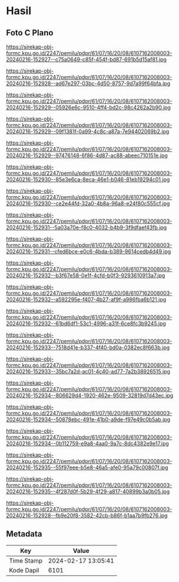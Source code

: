 # Hasil

## Foto C Plano

https://sirekap-obj-formc.kpu.go.id/2247/pemilu/pdpr/61/07/16/20/08/6107162008003-20240216-152927--c75a0649-c85f-454f-bd87-691b5d15af81.jpg

https://sirekap-obj-formc.kpu.go.id/2247/pemilu/pdpr/61/07/16/20/08/6107162008003-20240216-152928--ad67e297-03bc-4d50-8757-9d7a99f64bfa.jpg

https://sirekap-obj-formc.kpu.go.id/2247/pemilu/pdpr/61/07/16/20/08/6107162008003-20240216-152929--05926e6c-9510-4ff4-bd2c-98c4262a2b90.jpg

https://sirekap-obj-formc.kpu.go.id/2247/pemilu/pdpr/61/07/16/20/08/6107162008003-20240216-152929--09f1381f-0a99-4c8c-a87a-7e94402069b2.jpg

https://sirekap-obj-formc.kpu.go.id/2247/pemilu/pdpr/61/07/16/20/08/6107162008003-20240216-152929--97476148-6f86-4d87-ac88-abeec710151e.jpg

https://sirekap-obj-formc.kpu.go.id/2247/pemilu/pdpr/61/07/16/20/08/6107162008003-20240216-152930--85e3e6ca-8eca-46e1-b046-81eb19294c01.jpg

https://sirekap-obj-formc.kpu.go.id/2247/pemilu/pdpr/61/07/16/20/08/6107162008003-20240216-152930--ce2e44fd-32a0-4b8a-96a8-e24f80c555cf.jpg

https://sirekap-obj-formc.kpu.go.id/2247/pemilu/pdpr/61/07/16/20/08/6107162008003-20240216-152931--5a03a70e-f8c0-4032-b4b9-3f9dfaef43fb.jpg

https://sirekap-obj-formc.kpu.go.id/2247/pemilu/pdpr/61/07/16/20/08/6107162008003-20240216-152931--cfed6bce-e0c6-4bda-b389-9614cedb4d49.jpg

https://sirekap-obj-formc.kpu.go.id/2247/pemilu/pdpr/61/07/16/20/08/6107162008003-20240216-152932--b3f67e58-0e1f-4cfd-b0f3-9293610913a7.jpg

https://sirekap-obj-formc.kpu.go.id/2247/pemilu/pdpr/61/07/16/20/08/6107162008003-20240216-152932--a592295e-f407-4b27-af9f-a986fba6b121.jpg

https://sirekap-obj-formc.kpu.go.id/2247/pemilu/pdpr/61/07/16/20/08/6107162008003-20240216-152932--61bd6df1-53c1-4996-a31f-6ce8fc3b9245.jpg

https://sirekap-obj-formc.kpu.go.id/2247/pemilu/pdpr/61/07/16/20/08/6107162008003-20240216-152933--7518d41e-b337-4f40-bd0a-0382ec8f663b.jpg

https://sirekap-obj-formc.kpu.go.id/2247/pemilu/pdpr/61/07/16/20/08/6107162008003-20240216-152933--35bc7a2d-ac01-4c40-ad77-7a2b38926515.jpg

https://sirekap-obj-formc.kpu.go.id/2247/pemilu/pdpr/61/07/16/20/08/6107162008003-20240216-152934--806629d4-1920-462e-9509-32819d7d43ec.jpg

https://sirekap-obj-formc.kpu.go.id/2247/pemilu/pdpr/61/07/16/20/08/6107162008003-20240216-152934--50878ebc-491e-41b0-a9de-f97e49c0b5ab.jpg

https://sirekap-obj-formc.kpu.go.id/2247/pemilu/pdpr/61/07/16/20/08/6107162008003-20240216-152934--0b112759-e9a8-4aa0-9a7c-8dc4382e9e17.jpg

https://sirekap-obj-formc.kpu.go.id/2247/pemilu/pdpr/61/07/16/20/08/6107162008003-20240216-152935--55f97eee-b5e8-46a5-afe0-95a79c00807f.jpg

https://sirekap-obj-formc.kpu.go.id/2247/pemilu/pdpr/61/07/16/20/08/6107162008003-20240216-152935--4f287d0f-5b29-4f29-a817-40899b3a0b05.jpg

https://sirekap-obj-formc.kpu.go.id/2247/pemilu/pdpr/61/07/16/20/08/6107162008003-20240216-152928--fb9e20f8-3582-42cb-b86f-b1aa7b9fb276.jpg


## Metadata

| Key        | Value               |
| ---------- | ------------------- |
| Time Stamp | 2024-02-17 13:05:41 |
| Kode Dapil | 6101                |



